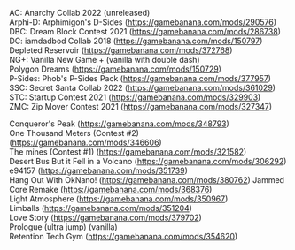 AC: Anarchy Collab 2022 (unreleased)  
Arphi-D: Arphimigon's D-Sides (https://gamebanana.com/mods/290576)  
DBC: Dream Block Contest 2021 (https://gamebanana.com/mods/286738)  
DC: iamdadbod Collab 2018 (https://gamebanana.com/mods/150797)  
Depleted Reservoir (https://gamebanana.com/mods/372768)  
NG+: Vanilla New Game + (vanilla with double dash)  
Polygon Dreams (https://gamebanana.com/mods/150729)  
P-Sides: Phob's P-Sides Pack (https://gamebanana.com/mods/377957)  
SSC: Secret Santa Collab 2022 (https://gamebanana.com/mods/361029)  
STC: Startup Contest 2021 (https://gamebanana.com/mods/329903)  
ZMC: Zip Mover Contest 2021 (https://gamebanana.com/mods/327347)  
  
Conqueror's Peak (https://gamebanana.com/mods/348793)  
One Thousand Meters (Contest #2) (https://gamebanana.com/mods/346606)  
The mines (Contest #1) (https://gamebanana.com/mods/321582)  
Desert Bus But it Fell in a Volcano (https://gamebanana.com/mods/306292)  
e94157 (https://gamebanana.com/mods/351739)  
Hang Out With OkNano! (https://gamebanana.com/mods/380762)
Jammed Core Remake (https://gamebanana.com/mods/368376)  
Light Atmosphere (https://gamebanana.com/mods/350967)  
Limballs (https://gamebanana.com/mods/351204)  
Love Story (https://gamebanana.com/mods/379702)  
Prologue (ultra jump) (vanilla)  
Retention Tech Gym (https://gamebanana.com/mods/354620)  